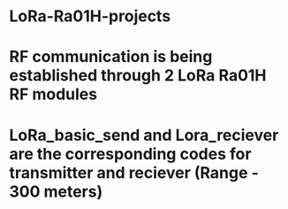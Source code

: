 # LoRa-Ra01H-projects
# RF communication is being established through 2 LoRa Ra01H RF modules
# LoRa_basic_send and Lora_reciever are the corresponding codes for transmitter and reciever (Range - 300 meters)

